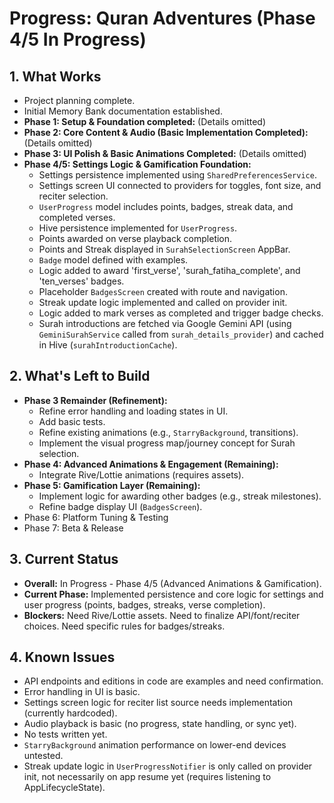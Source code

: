 # Progress: Quran Adventures (Phase 4/5 In Progress)

## 1. What Works

*   Project planning complete.
*   Initial Memory Bank documentation established.
*   **Phase 1: Setup & Foundation completed:** (Details omitted)
*   **Phase 2: Core Content & Audio (Basic Implementation Completed):** (Details omitted)
*   **Phase 3: UI Polish & Basic Animations Completed:** (Details omitted)
*   **Phase 4/5: Settings Logic & Gamification Foundation:**
    *   Settings persistence implemented using `SharedPreferencesService`.
    *   Settings screen UI connected to providers for toggles, font size, and reciter selection.
    *   `UserProgress` model includes points, badges, streak data, and completed verses.
    *   Hive persistence implemented for `UserProgress`.
    *   Points awarded on verse playback completion.
    *   Points and Streak displayed in `SurahSelectionScreen` AppBar.
    *   `Badge` model defined with examples.
    *   Logic added to award 'first_verse', 'surah_fatiha_complete', and 'ten_verses' badges.
    *   Placeholder `BadgesScreen` created with route and navigation.
    *   Streak update logic implemented and called on provider init.
    *   Logic added to mark verses as completed and trigger badge checks.
    *   Surah introductions are fetched via Google Gemini API (using `GeminiSurahService` called from `surah_details_provider`) and cached in Hive (`surahIntroductionCache`).

## 2. What's Left to Build

*   **Phase 3 Remainder (Refinement):**
    *   Refine error handling and loading states in UI.
    *   Add basic tests.
    *   Refine existing animations (e.g., `StarryBackground`, transitions).
    *   Implement the visual progress map/journey concept for Surah selection.
*   **Phase 4: Advanced Animations & Engagement (Remaining):**
    *   Integrate Rive/Lottie animations (requires assets).
*   **Phase 5: Gamification Layer (Remaining):**
    *   Implement logic for awarding other badges (e.g., streak milestones).
    *   Refine badge display UI (`BadgesScreen`).
*   Phase 6: Platform Tuning & Testing
*   Phase 7: Beta & Release

## 3. Current Status

*   **Overall:** In Progress - Phase 4/5 (Advanced Animations & Gamification).
*   **Current Phase:** Implemented persistence and core logic for settings and user progress (points, badges, streaks, verse completion).
*   **Blockers:** Need Rive/Lottie assets. Need to finalize API/font/reciter choices. Need specific rules for badges/streaks.

## 4. Known Issues

*   API endpoints and editions in code are examples and need confirmation.
*   Error handling in UI is basic.
*   Settings screen logic for reciter list source needs implementation (currently hardcoded).
*   Audio playback is basic (no progress, state handling, or sync yet).
*   No tests written yet.
*   `StarryBackground` animation performance on lower-end devices untested.
*   Streak update logic in `UserProgressNotifier` is only called on provider init, not necessarily on app resume yet (requires listening to AppLifecycleState).